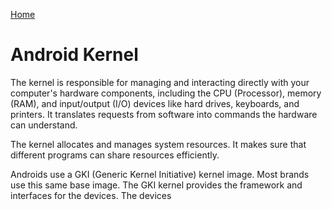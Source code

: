 [Home](/README.md)

# Android Kernel
The kernel is responsible for managing and interacting directly with your computer's hardware components, including the CPU (Processor), memory (RAM), and input/output (I/O) devices like hard drives, keyboards, and printers. It translates requests from software into commands the hardware can understand. 

The kernel allocates and manages system resources. It makes sure that different programs can share resources efficiently. 

Androids use a GKI (Generic Kernel Initiative) kernel image. Most brands use this same base image. The GKI kernel provides the framework and interfaces for the devices. The devices 